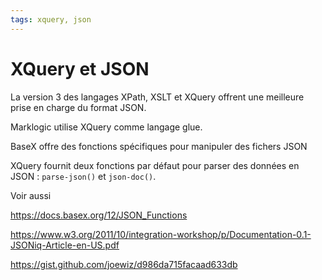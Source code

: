 ```yaml
---
tags: xquery, json
---
```


# XQuery et JSON

La version 3 des langages XPath, XSLT et XQuery offrent une meilleure prise en charge du format JSON.

Marklogic utilise XQuery comme langage glue.

BaseX offre des fonctions spécifiques pour manipuler des fichers JSON

XQuery fournit deux fonctions par défaut pour parser des données en JSON : `parse-json()` et `json-doc()`.





Voir aussi 

https://docs.basex.org/12/JSON_Functions

https://www.w3.org/2011/10/integration-workshop/p/Documentation-0.1-JSONiq-Article-en-US.pdf

https://gist.github.com/joewiz/d986da715facaad633db